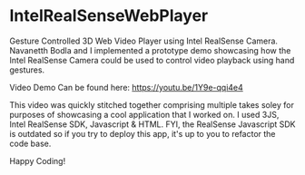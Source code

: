 # IntelRealSenseWebPlayer
Gesture Controlled 3D Web Video Player using Intel RealSense Camera. Navanetth Bodla and I implemented a prototype demo showcasing how the Intel RealSense Camera could be used to control video playback using hand gestures.  

Video Demo Can be found here: https://youtu.be/1Y9e-qqi4e4

This video was quickly stitched together comprising multiple takes soley for purposes of showcasing a cool application that I worked on. I used 3JS, Intel RealSense SDK, Javascript &amp; HTML. FYI, the RealSense Javascript SDK is outdated so if you try to deploy this app, it's up to you to refactor the code base.

Happy Coding!
